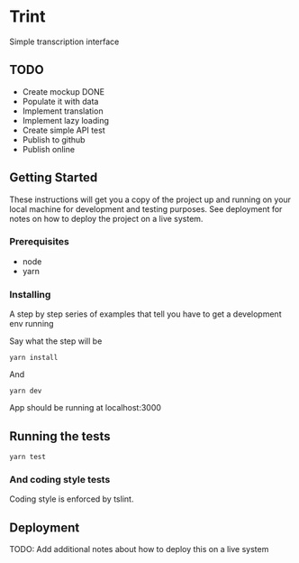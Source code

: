 # Trint

Simple transcription interface

## TODO
* Create mockup DONE
* Populate it with data
* Implement translation
* Implement lazy loading
* Create simple API test
* Publish to github 
* Publish online

## Getting Started

These instructions will get you a copy of the project up and running on your local machine for development and testing purposes. See deployment for notes on how to deploy the project on a live system.

### Prerequisites

* node
* yarn

### Installing

A step by step series of examples that tell you have to get a development env running

Say what the step will be

```
yarn install
```

And 

```
yarn dev
```

App should be running at localhost:3000

## Running the tests

```
yarn test
```

### And coding style tests

Coding style is enforced by tslint.

## Deployment

TODO: Add additional notes about how to deploy this on a live system

